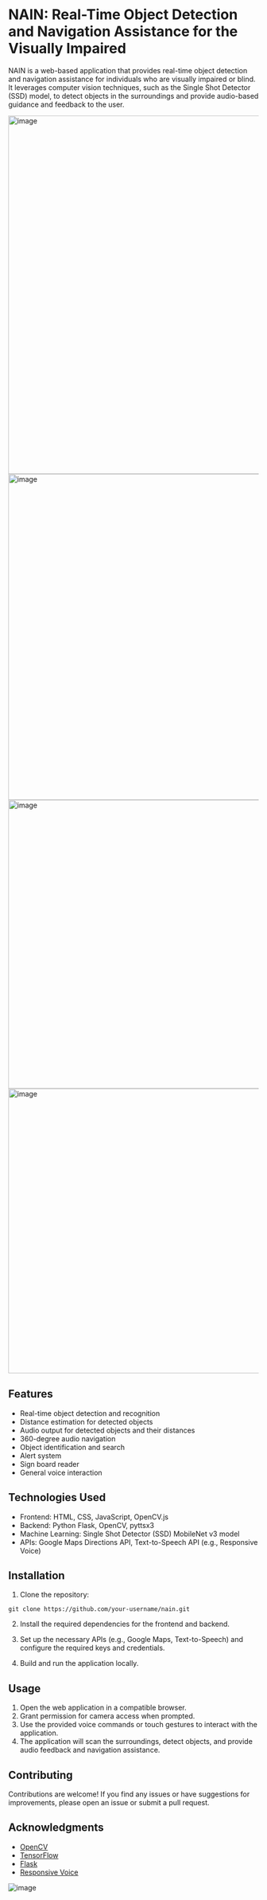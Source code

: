 # NAIN: Real-Time Object Detection and Navigation Assistance for the Visually Impaired

NAIN is a web-based application that provides real-time object detection and navigation assistance for individuals who are visually impaired or blind. It leverages computer vision techniques, such as the Single Shot Detector (SSD) model, to detect objects in the surroundings and provide audio-based guidance and feedback to the user.

<img width="720" alt="image" src="https://github.com/muskangupta123/NAIN-An-App-For-The-Blind/assets/116276756/e4a12ccd-65ad-4378-a57a-8a4a1d9d03ef">

<img width="655" alt="image" src="https://github.com/muskangupta123/NAIN-An-App-For-The-Blind/assets/116276756/abc666de-dd0c-41dc-a161-76776bee3eee">

<img width="580" alt="image" src="https://github.com/muskangupta123/NAIN-An-App-For-The-Blind/assets/116276756/9755fd0c-6adf-4d17-8424-374ec58eac37">

<img width="572" alt="image" src="https://github.com/muskangupta123/NAIN-An-App-For-The-Blind/assets/116276756/2bf8e52a-9170-4a1d-a7e1-2049cb6acedb">

## Features

- Real-time object detection and recognition
- Distance estimation for detected objects
- Audio output for detected objects and their distances
- 360-degree audio navigation
- Object identification and search
- Alert system
- Sign board reader
- General voice interaction


## Technologies Used

- Frontend: HTML, CSS, JavaScript, OpenCV.js
- Backend: Python Flask, OpenCV, pyttsx3
- Machine Learning: Single Shot Detector (SSD) MobileNet v3 model
- APIs: Google Maps Directions API, Text-to-Speech API (e.g., Responsive Voice)

## Installation

1. Clone the repository:

```
git clone https://github.com/your-username/nain.git
```

2. Install the required dependencies for the frontend and backend.

3. Set up the necessary APIs (e.g., Google Maps, Text-to-Speech) and configure the required keys and credentials.

4. Build and run the application locally.

## Usage

1. Open the web application in a compatible browser.
2. Grant permission for camera access when prompted.
3. Use the provided voice commands or touch gestures to interact with the application.
4. The application will scan the surroundings, detect objects, and provide audio feedback and navigation assistance.

## Contributing

Contributions are welcome! If you find any issues or have suggestions for improvements, please open an issue or submit a pull request.



## Acknowledgments

- [OpenCV](https://opencv.org/)
- [TensorFlow](https://www.tensorflow.org/)
- [Flask](https://flask.palletsprojects.com/)
- [Responsive Voice](https://responsivevoice.org/)

![image](https://github.com/muskangupta123/NAIN-An-App-For-The-Blind/assets/116276756/2be7fa89-3514-40dc-a638-5f52d1605b62)

